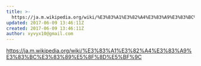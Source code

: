 ```yaml
---
title: >-
  https://ja.m.wikipedia.org/wiki/%E3%83%A1%E3%82%A4%E3%83%A9%E3%83%BC%E3%83%89%E5%8F%8D%E5%BF%9C
updated: 2017-06-09 13:46:11Z
created: 2017-06-09 13:46:11Z
author: xyvyx10@gmail.com
---
```


https://ja.m.wikipedia.org/wiki/%E3%83%A1%E3%82%A4%E3%83%A9%E3%83%BC%E3%83%89%E5%8F%8D%E5%BF%9C